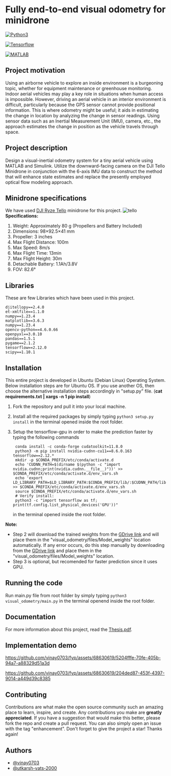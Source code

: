 # Fully end-to-end visual odometry for minidrone
[![Python3](https://img.shields.io/badge/Python3-3670A0?logo=python&logoColor=ffdd54)](https://www.python.org/)

[![Tensorflow](https://img.shields.io/badge/TensorFlow-%23FF6F00.svg?logo=TensorFlow&logoColor=white)](https://www.tensorflow.org/)

[![MATLAB](https://img.shields.io/badge/MATLAB-SIMULINK-blue.svg)](https://www.mathworks.com/help/simulink/)

## Project motivation
Using an airborne vehicle to explore an inside environment is a burgeoning topic, whether for equipment maintenance or greenhouse monitoring. Indoor aerial vehicles may play a key role in situations when human access is impossible. However, driving an aerial vehicle in an interior environment is difficult, particularly because the GPS sensor cannot provide positional information. This is where odometry might be useful; it aids in estimating the change in location by analyzing the change in sensor readings. Using sensor data such as an Inertial Measurement Unit (IMU), camera, etc., the approach estimates the change in position as the vehicle travels through space.


## Project description
Design a visual-inertial odometry system for a tiny aerial vehicle using MATLAB and Simulink. 
Utilize the downward-facing camera on the DJI Tello Minidrone in conjunction with the 6-axis IMU data to construct the method that will enhance state estimates and replace the presently employed optical flow modeling approach.

## Minidrone specifications
We have used [DJI Ryze Tello](https://www.ryzerobotics.com/tello/specs) minidrone for this project.
![tello](https://github.com/vinay0703/fyp/assets/68630619/e888dba7-be28-4a5e-94af-2f89c38f698e)
**Specifications:**
1. Weight: Approximately 80 g (Propellers and Battery Included)
2. Dimensions: 98×92.5×41 mm
3. Propeller: 3 inches
4. Max Flight Distance: 100m
5. Max Speed: 8m/s
6. Max Flight Time: 13min
7. Max Flight Height: 30m
8. Detachable Battery: 1.1Ah/3.8V
9. FOV: 82.6°

## Libraries
These are few Libraries which have been used in this project.
```
djitellopy==2.4.0
et-xmlfile==1.1.0
numpy==1.23.4
matplotlib==3.6.3
numpy==1.23.4
opencv-python==4.6.0.66
openpyxl==3.0.10
pandas==1.5.1
pygame==2.1.2
tensorflow==2.12.0
scipy==1.10.1
```

## Installation

This entire project is developed in Ubuntu (Debian Linux) Operating System. Below installation steps are for Ubuntu OS. If you use another OS, then choose the alternative installation steps accordingly in "setup.py" file. (**cat requirements.txt | xargs -n 1 pip install**)

1. Fork the repository and pull it into your local machine.

2. Install all the required packages by simply typing 
        ```python3 setup.py install```
   in the terminal opened inside the root folder.

3. Setup the tensorflow-gpu in order to  make the prediction faster by typing the following commands
        
        conda install -c conda-forge cudatoolkit=11.8.0
        python3 -m pip install nvidia-cudnn-cu11==8.6.0.163 tensorflow==2.12.*
        mkdir -p $CONDA_PREFIX/etc/conda/activate.d
        echo 'CUDNN_PATH=$(dirname $(python -c "import nvidia.cudnn;print(nvidia.cudnn.__file__)"))' >> $CONDA_PREFIX/etc/conda/activate.d/env_vars.sh
        echo 'export LD_LIBRARY_PATH=$LD_LIBRARY_PATH:$CONDA_PREFIX/lib/:$CUDNN_PATH/lib' >> $CONDA_PREFIX/etc/conda/activate.d/env_vars.sh
        source $CONDA_PREFIX/etc/conda/activate.d/env_vars.sh
        # Verify install:
        python3 -c "import tensorflow as tf; print(tf.config.list_physical_devices('GPU'))"
   in the terminal opened inside the root folder.


**Note:** 
- Step 2 will download the trained weights from the [GDrive link](https://drive.google.com/drive/folders/10Doj-bx6GhHnLNcPu3heIxltRcGA1AW6?usp=share_link) and will place them in the "visual_odometry/files/Model_weights" location automatically. If any error occurs, do this step manually by downloading from the [GDrive link](https://drive.google.com/drive/folders/10Doj-bx6GhHnLNcPu3heIxltRcGA1AW6?usp=share_link) and place them in the "visual_odometry/files/Model_weights" location.
- Step 3 is optional, but recomended for faster prediction since it uses GPU.

## Running the code
Run main.py file from root folder by simply typing
        ```python3 visual_odometry/main.py```
in the terminal openend inside the root folder.

## Documentation
For more information about this project, read the [Thesis.pdf](https://drive.google.com/file/d/1-siPP2ZfyZjvaSePzHGXWjshNIiLmaMB/view?usp=share_link). 

## Implementation demo



https://github.com/vinay0703/fyp/assets/68630619/5204fffe-70fe-405b-94a7-a88329d51a3d




https://github.com/vinay0703/fyp/assets/68630619/204ded87-453f-4397-9014-a449d39c8385


## Contributing
Contributions are what make the open source community such an amazing place to learn, inspire, and create. Any contributions you make are **greatly appreciated**.
If you have a suggestion that would make this better, please fork the repo and create a pull request. You can also simply open an issue with the tag "enhancement".
Don't forget to give the project a star!
Thanks again!

## Authors
- [@vinay0703](https://github.com/vinay0703)
- [@utkarsh-vats-2000](https://github.com/Utkarsh-Vats-2000)
